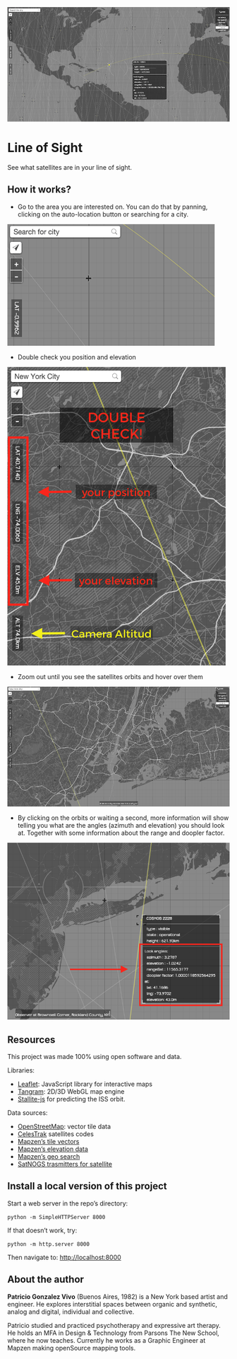 ![](imgs/img.png)

# Line of Sight

See what satellites are in your line of sight.

## How it works?

- Go to the area you are interested on. You can do that by panning, clicking on the auto-location button or searching for a city.

![](imgs/00-location.gif)

- Double check you position and elevation

![](imgs/01-check.png)

- Zoom out until you see the satellites orbits and hover over them

![](imgs/02-hover.gif)

 - By clicking on the orbits or waiting a second, more information will show telling you what are the angles (azimuth and elevation) you should look at. Together with some information about the range and doopler factor.

![](imgs/03-click.png)

## Resources

This project was made 100% using open software and data.

Libraries:

* [Leaflet](http://leafletjs.com/): JavaScript library for interactive maps
* [Tangram](https://mapzen.com/projects/tangram): 2D/3D WebGL map engine
* [Stallite-js](https://github.com/shashwatak/satellite-js) for predicting the ISS orbit.

Data sources:
* [OpenStreetMap](http://www.openstreetmap.org/): vector tile data
* [CelesTrak](http://www.celestrak.com/NORAD/elements/master.asp) satellites codes
* [Mapzen’s tile vectors](https://mapzen.com/projects/vector-tiles)
* [Mapzen’s elevation data](https://mapzen.com/documentation/elevation/elevation-service/)
* [Mapzen’s geo search](https://mapzen.com/projects/search)
* [SatNOGS trasmitters for satellite](https://satnogs.org/)

## Install a local version of this project

Start a web server in the repo’s directory:

    python -m SimpleHTTPServer 8000
    
If that doesn’t work, try:

    python -m http.server 8000
    
Then navigate to: [http://localhost:8000](http://localhost:8000)

## About the author

**Patricio Gonzalez Vivo** (Buenos Aires, 1982) is a New York based artist and engineer. He explores interstitial spaces between organic and synthetic, analog and digital, individual and collective.

Patricio studied and practiced psychotherapy and expressive art therapy. He holds an MFA in Design & Technology from Parsons The New School, where he now teaches. Currently he works as a Graphic Engineer at Mapzen making openSource mapping tools.